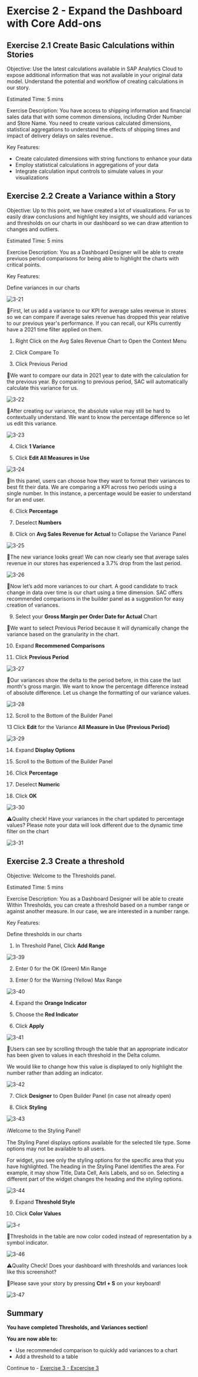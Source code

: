 # Exercise 2 - Expand the Dashboard with Core Add-ons



## Exercise 2.1 Create Basic Calculations within Stories


Objective: Use the latest calculations available in SAP Analytics Cloud to expose additional information that was not available in your original data model. Understand the potential and workflow of creating calculations in our story.

Estimated Time: 5 mins

Exercise Description: You have access to shipping information and financial sales data that with some common dimensions, including Order Number and Store Name. You need to create various calculated 
dimensions, statistical aggregations to understand the effects of shipping times and impact of delivery delays on sales revenue..

Key Features:
- Create calculated dimensions with string functions to enhance your data
- Employ statistical calculations in aggregations of your data
- Integrate calculation input controls to simulate values in your visualizations






## Exercise 2.2 Create a Variance within a Story

Objective: Up to this point, we have created a lot of visualizations. For us to easily draw conclusions and highlight key insights, we should add variances and thresholds on our charts in our dashboard so we can draw attention to changes and outliers. 

Estimated Time: 5 mins

Exercise Description: You as a Dashboard Designer will be able to create previuos period comparisons for being able to highlight the charts with critical points.

Key Features:

Define variances in our charts


![3-21](https://user-images.githubusercontent.com/92877810/138261811-ccb46f24-2b2e-44cd-bc9f-65e5babceb12.png)

🚩First, let us add a variance to our KPI for average sales revenue in stores so we can compare if average sales revenue has dropped this year relative to our previous year's performance. If you can recall, our KPIs currently have a 2021 time filter applied on them. 

1. Right Click on the Avg Sales Revenue Chart to Open the Context Menu

2. Click Compare To

3. Click Previous Period

🚩We want to compare our data in 2021 year to date with the calculation for the previous year. By comparing to previous period, SAC will automatically calculate this variance for us. 

![3-22](https://user-images.githubusercontent.com/92877810/138261815-181434bd-67c1-4f37-b97e-b6319df2c378.png)

🚩After creating our variance, the absolute value may still be hard to contextually understand. We want to know the percentage difference so let us edit this variance. 

![3-23](https://user-images.githubusercontent.com/92877810/138261816-7eaefbe5-59b2-4fe0-b0ae-aa4dd3d848a3.png)

4. Click **1 Variance**

5. Click **Edit All Measures in Use**

![3-24](https://user-images.githubusercontent.com/92877810/138261817-c5304eab-976e-4c15-b1dc-fcd2913ff093.png)

🚩In this panel, users can choose how they want to format their variances to best fit their data. We are comparing a KPI across two periods using a single number. In this instance, a percentage would be easier to understand for an end user. 

6. Click **Percentage**

7. Deselect **Numbers**

8. Click on **Avg Sales Revenue for Actual** to Collapse the Variance Panel

![3-25](https://user-images.githubusercontent.com/92877810/138261818-9c84e36a-6eeb-45ff-a5db-4a508521d031.png)

🚩The new variance looks great! We can now clearly see that average sales revenue in our stores has experienced a 3.7% drop from the last period. 

![3-26](https://user-images.githubusercontent.com/92877810/138261820-4d487ce7-79be-4bd8-ab9a-53445779ee16.png)

🚩Now let’s add more variances to our chart. A good candidate to track change in data over time is our chart using a time dimension. SAC offers recommended comparisons in the builder panel as a suggestion for easy creation of variances. 

9. Select your **Gross Margin per Order Date for Actual** Chart

🚩We want to select Previous Period because it will dynamically change the variance based on the granularity in the chart. 

10. Expand **Recommened Comparisons**

11. Click **Previous Period**

![3-27](https://user-images.githubusercontent.com/92877810/138261821-154f9835-dac8-4f7a-9d40-d52f19f718a8.png)

🚩Our variances show the delta to the period before, in this case the last month's gross margin. We want to know the percentage difference instead of absolute difference. Let us change the formatting of our variance values. 

![3-28](https://user-images.githubusercontent.com/92877810/138261822-434fb259-be1f-43b8-8ddf-a193366b87f5.png)

12. Scroll to the Bottom of the Builder Panel

13 Click **Edit** for the Variance **All Measure in Use (Previous Period)**

![3-29](https://user-images.githubusercontent.com/92877810/138261823-27ca40d7-c623-4e1e-abe8-c71544e5991d.png)

14. Expand **Display Options**

15. Scroll to the Bottom of the Builder Panel

16. Click **Percentage**

17. Deselect **Numeric**

18. Click **OK**

![3-30](https://user-images.githubusercontent.com/92877810/138261824-2f15a39e-296d-4582-9601-a83dc45fb56f.png)

⚠️Quality check! Have your variances in the chart updated to percentage values? Please note your data will look different due to the dynamic time filter on the chart

![3-31](https://user-images.githubusercontent.com/92877810/138261825-3b5fffe4-a935-4968-b6ff-e73fe5248003.png)



## Exercise 2.3 Create a threshold

Objective: Welcome to the Thresholds panel. 

Estimated Time: 5 mins

Exercise Description: You as a Dashboard Designer will be able to create Within Thresholds, you can create a threshold based on a number range or against another measure. In our case, we are interested in a number range.

Key Features:

Define thresholds in our charts
 

1. In Threshold Panel, Click **Add Range**

![3-39](https://user-images.githubusercontent.com/92877810/138261836-4316999f-d492-4fdc-9ff9-9484a2f432d8.png)

2. Enter 0 for the OK (Green) Min Range

3. Enter 0 for the Warning (Yellow) Max Range

![3-40](https://user-images.githubusercontent.com/92877810/138261837-a00d7b3c-1e41-4827-876d-eca788fb49c9.png)

4. Expand the **Orange Indicator**

5. Choose the **Red Indicator**

6. Click **Apply**

![3-41](https://user-images.githubusercontent.com/92877810/138261839-55e6ab20-3a6d-4dba-9587-d14462d58392.png)

🚩Users can see by scrolling through the table that an appropriate indicator has been given to values in each threshold in the Delta column. 
  
We would like to change how this value is displayed to only highlight the number rather than adding an indicator. 

![3-42](https://user-images.githubusercontent.com/92877810/138261840-30de12bd-f485-4d8d-99e6-b9915487e5e4.png)

7. Click **Designer** to Open Builder Panel (in case not already open)

8. Click **Styling**

![3-43](https://user-images.githubusercontent.com/92877810/138261841-a745789d-f862-43a1-ba58-03c933ce00f0.png)

ℹ️Welcome to the Styling Panel! 
  
The Styling Panel displays options available for the selected tile type. Some options may not be available to all users.  
  
For widget, you see only the styling options for the specific area that you have highlighted. The heading in the Styling Panel identifies the area. For example, it may show Title, Data Cell, Axis Labels, and so on. Selecting a different part of the widget changes the heading and the styling options. 

![3-44](https://user-images.githubusercontent.com/92877810/138261842-9bb75e2e-26fb-4c78-87b7-622c4102c5b9.png)

9. Expand **Threshold Style**

10. Click **Color Values**

![3-r](https://user-images.githubusercontent.com/92877810/140990851-e292bf04-dc4d-4420-8f0a-1cd29842ce50.png)

🚩Thresholds in the table are now color coded instead of representation by a symbol indicator. 

![3-46](https://user-images.githubusercontent.com/92877810/138261844-ccf89b5c-0321-4451-aeed-29d15cd5418b.png)

⚠️Quality Check! Does your dashboard with thresholds and variances look like this screenshot? 

🚩Please save your story by pressing **Ctrl + S** on your keyboard! 

![3-47](https://user-images.githubusercontent.com/92877810/138261847-1706de9d-af06-4c1b-8774-3a19f90ef649.png)


## Summary

**You have completed Thresholds, and Variances section!**

**You are now able to:**

- Use recommended comparison to quickly add variances to a chart
- Add a threshold to a table

Continue to - [Exercise 3 - Excercise 3 ](../ex3/README.md)
